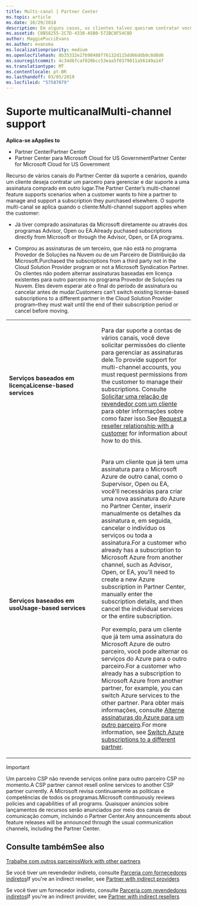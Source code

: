 ```yaml
---
title: Multi-canal | Partner Center
ms.topic: article
ms.date: 10/29/2018
description: Em alguns casos, os clientes talvez queiram contratar você para provisionar e dar suporte a uma assinatura que eles compraram em outro lugar.
ms.assetid: C8B58255-2C7D-4338-A5B0-572BC0F54C0D
author: MaggiePucciEvans
ms.author: evansma
ms.localizationpriority: medium
ms.openlocfilehash: 8b35332e27b90488f76132d115dd66ddb0c8d8d6
ms.sourcegitcommit: 4c34d6fcaf020bcc53eaa5f0379011a56149a14f
ms.translationtype: MT
ms.contentlocale: pt-BR
ms.lasthandoff: 03/05/2019
ms.locfileid: "57587079"
---
```

# <a name="multi-channel-support"></a><span data-ttu-id="b1587-103">Suporte multicanal</span><span class="sxs-lookup"><span data-stu-id="b1587-103">Multi-channel support</span></span>

<span data-ttu-id="b1587-104">**Aplica-se a**</span><span class="sxs-lookup"><span data-stu-id="b1587-104">**Applies to**</span></span>

-  <span data-ttu-id="b1587-105">Partner Center</span><span class="sxs-lookup"><span data-stu-id="b1587-105">Partner Center</span></span>
-  <span data-ttu-id="b1587-106">Partner Center para Microsoft Cloud for US Government</span><span class="sxs-lookup"><span data-stu-id="b1587-106">Partner Center for Microsoft Cloud for US Government</span></span>


<span data-ttu-id="b1587-107">Recurso de vários canais do Partner Center dá suporte a cenários, quando um cliente deseja contratar um parceiro para gerenciar e dar suporte a uma assinatura comprado em outro lugar.</span><span class="sxs-lookup"><span data-stu-id="b1587-107">The Partner Center’s multi-channel feature supports scenarios when a customer wants to hire a partner to manage and support a subscription they purchased elsewhere.</span></span> <span data-ttu-id="b1587-108">O suporte multi-canal se aplica quando o cliente:</span><span class="sxs-lookup"><span data-stu-id="b1587-108">Multi-channel support applies when the customer:</span></span>

-   <span data-ttu-id="b1587-109">Já tiver comprado assinaturas da Microsoft diretamente ou através dos programas Advisor, Open ou EA.</span><span class="sxs-lookup"><span data-stu-id="b1587-109">Already puchased subscriptions directly from Microsoft or through the Advisor, Open, or EA programs.</span></span>

-   <span data-ttu-id="b1587-110">Comprou as assinaturas de um terceiro, que não está no programa Provedor de Soluções na Nuvem ou de um Parceiro de Distribuição da Microsoft.</span><span class="sxs-lookup"><span data-stu-id="b1587-110">Purchased the subscriptions from a third party not in the Cloud Solution Provider program or not a Microsoft Syndication Partner.</span></span> <span data-ttu-id="b1587-111">Os clientes não podem alternar assinaturas baseadas em licença existentes para outro parceiro no programa Provedor de Soluções na Nuvem. Eles devem esperar até o final do período de assinatura ou cancelar antes de mudar.</span><span class="sxs-lookup"><span data-stu-id="b1587-111">Customers can’t switch existing license-based subscriptions to a different partner in the Cloud Solution Provider program–they must wait until the end of their subscription period or cancel before moving.</span></span>


<table>
<colgroup>
<col width="50%" />
<col width="50%" />
</colgroup>
<tbody>
<tr class="odd">
<td><p><span data-ttu-id="b1587-112"><strong>Serviços baseados em licença</strong></span><span class="sxs-lookup"><span data-stu-id="b1587-112"><strong>License-based services</strong></span></span></p></td>
<td><p><span data-ttu-id="b1587-113">Para dar suporte a contas de vários canais, você deve solicitar permissões do cliente para gerenciar as assinaturas dele.</span><span class="sxs-lookup"><span data-stu-id="b1587-113">To provide support for multi-channel accounts, you must request permissions from the customer to manage their subscriptions.</span></span> <span data-ttu-id="b1587-114">Consulte <a href="request-a-relationship-with-a-customer.md" data-raw-source="[Request a reseller relationship with a customer](request-a-relationship-with-a-customer.md)">Solicitar uma relação de revendedor com um cliente</a> para obter informações sobre como fazer isso.</span><span class="sxs-lookup"><span data-stu-id="b1587-114">See <a href="request-a-relationship-with-a-customer.md" data-raw-source="[Request a reseller relationship with a customer](request-a-relationship-with-a-customer.md)">Request a reseller relationship with a customer</a> for information about how to do this.</span></span></p></td>
</tr>
<tr class="even">
<td><p><span data-ttu-id="b1587-115"><strong>Serviços baseados em uso</strong></span><span class="sxs-lookup"><span data-stu-id="b1587-115"><strong>Usage-based services</strong></span></span></p></td>
<td>
<p><span data-ttu-id="b1587-116">Para um cliente que já tem uma assinatura para o Microsoft Azure de outro canal, como o Supervisor, Open ou EA, você&#39;ll necessárias para criar uma nova assinatura do Azure no Partner Center, inserir manualmente os detalhes da assinatura e, em seguida, cancelar o indivíduo os serviços ou toda a assinatura.</span><span class="sxs-lookup"><span data-stu-id="b1587-116">For a customer who already has a subscription to Microsoft Azure from another channel, such as Advisor, Open, or EA, you&#39;ll need to create a new Azure subscription in Partner Center, manually enter the subscription details, and then cancel the individual services or the entire subscription.</span></span></p>
<p><span data-ttu-id="b1587-117">Por exemplo, para um cliente que já tem uma assinatura do Microsoft Azure de outro parceiro, você pode alternar os serviços do Azure para o outro parceiro.</span><span class="sxs-lookup"><span data-stu-id="b1587-117">For a customer who already has a subscription to Microsoft Azure from another partner, for example, you can switch Azure services to the other partner.</span></span> <span data-ttu-id="b1587-118">Para obter mais informações, consulte <a href="switch-azure-subscriptions-to-a-different-partner.md" data-raw-source="[Switch Azure subscriptions to a different partner](switch-azure-subscriptions-to-a-different-partner.md)">Alterne assinaturas do Azure para um outro parceiro</a>.</span><span class="sxs-lookup"><span data-stu-id="b1587-118">For more information, see <a href="switch-azure-subscriptions-to-a-different-partner.md" data-raw-source="[Switch Azure subscriptions to a different partner](switch-azure-subscriptions-to-a-different-partner.md)">Switch Azure subscriptions to a different partner</a>.</span></span></p>
</td>
</tr>
</tbody>
</table>

> [!IMPORTANT]  
> <span data-ttu-id="b1587-119">Um parceiro CSP não revende serviços online para outro parceiro CSP no momento.</span><span class="sxs-lookup"><span data-stu-id="b1587-119">A CSP partner cannot resell online services to another CSP partner currently.</span></span> <span data-ttu-id="b1587-120">A Microsoft revisa continuamente as políticas e competências de todos os programas.</span><span class="sxs-lookup"><span data-stu-id="b1587-120">Microsoft continuously reviews policies and capabilities of all programs.</span></span> <span data-ttu-id="b1587-121">Quaisquer anúncios sobre lançamentos de recursos serão anunciados por meio dos canais de comunicação comum, incluindo o Partner Center.</span><span class="sxs-lookup"><span data-stu-id="b1587-121">Any announcements about feature releases will be announced through the usual communication channels, including the Partner Center.</span></span> 

## <a name="see-also"></a><span data-ttu-id="b1587-122">Consulte também</span><span class="sxs-lookup"><span data-stu-id="b1587-122">See also</span></span>

[<span data-ttu-id="b1587-123">Trabalhe com outros parceiros</span><span class="sxs-lookup"><span data-stu-id="b1587-123">Work with other partners</span></span>](work-with-other-partners.md)

<span data-ttu-id="b1587-124">Se você tiver um revendedor indireto, consulte [Parceria com fornecedores indiretos](indirect-reseller-tasks-in-partner-center.md)</span><span class="sxs-lookup"><span data-stu-id="b1587-124">If you're an indirect reseller, see [Partner with indirect providers](indirect-reseller-tasks-in-partner-center.md)</span></span>

<span data-ttu-id="b1587-125">Se você tiver um fornecedor indireto, consulte [Parceria com revendedores indiretos](indirect-provider-tasks-in-partner-center.md)</span><span class="sxs-lookup"><span data-stu-id="b1587-125">If you're an indirect provider, see [Partner with indirect resellers](indirect-provider-tasks-in-partner-center.md)</span></span> 

 

 



